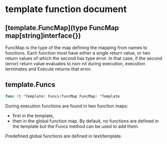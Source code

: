 # template function document

## [template.FuncMap](type FuncMap map[string]interface{})

FuncMap is the type of the map defining the mapping from names to functions. Each function must have either a single return value, or two return values of which the second has type error. In that case, if the second (error) return value evaluates to non-nil during execution, execution terminates and Execute returns that error.

## template.Funcs

```Go
func (t *Template) Funcs(funcMap FuncMap) *Template
```

During execution functions are found in two function maps:

* first in the template,
* then in the global function map.
By default, no functions are defined in the template but the Funcs method can be used to add them.

Predefined global functions are defined in text/template.
